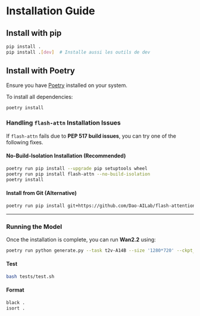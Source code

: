 # Installation Guide

## Install with pip

```bash
pip install .
pip install .[dev]  # Installe aussi les outils de dev
```

## Install with Poetry

Ensure you have [Poetry](https://python-poetry.org/docs/#installation) installed on your system.

To install all dependencies:

```bash
poetry install
```

### Handling `flash-attn` Installation Issues

If `flash-attn` fails due to **PEP 517 build issues**, you can try one of the following fixes.

#### No-Build-Isolation Installation (Recommended)
```bash
poetry run pip install --upgrade pip setuptools wheel
poetry run pip install flash-attn --no-build-isolation
poetry install
```

#### Install from Git (Alternative)
```bash
poetry run pip install git+https://github.com/Dao-AILab/flash-attention.git
```

---

### Running the Model

Once the installation is complete, you can run **Wan2.2** using:

```bash
poetry run python generate.py --task t2v-A14B --size '1280*720' --ckpt_dir ./Wan2.2-T2V-A14B --prompt "Two anthropomorphic cats in comfy boxing gear and bright gloves fight intensely on a spotlighted stage."
```

#### Test
```bash
bash tests/test.sh
```

#### Format
```bash
black .
isort .
```
